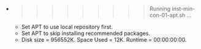 * >>>>>>>>> Running inst-min-con-01-apt.sh ...
  * Set APT to use local repository first.
  * Set APT to skip installing recommended packages.
  * Disk size = 956552K. Space Used = 12K. Runtime = 00:00:00:00.
